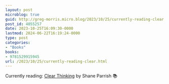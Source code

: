 ```yaml
---
layout: post
microblog: true
guid: http://greg-morris.micro.blog/2023/10/25/currently-reading-clear.html
post_id: 4055257
date: 2023-10-25T16:09:30-0000
lastmod: 2024-06-22T16:19:24-0000
type: post
categories:
- "Books"
books:
- 9781529915945
url: /2023/10/25/currently-reading-clear.html
---
```

Currently reading: [Clear Thinking](https://micro.blog/books/9781529915945) by Shane Parrish 📚
